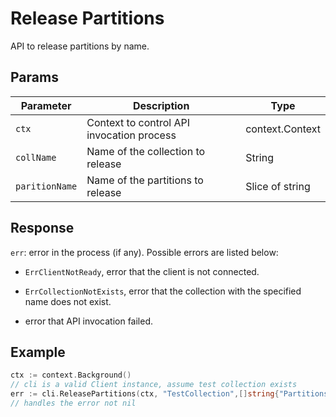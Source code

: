 # Release Partitions

API to release partitions by name.

## Params

| Parameter    | Description                                                  | Type                     |
| ------------ | ------------------------------------------------------------ | ------------------------ |
| `ctx`        | Context to control API invocation process                    | context.Context          |
| `collName`   | Name of the collection to release                            | String                   |
| `paritionName` | Name of the partitions to release                          | Slice of string          |

## Response

`err`: error in the process (if any). Possible errors are listed below:

  - `ErrClientNotReady`, error that the client is not connected.

  - `ErrCollectionNotExists`, error that the collection with the specified name does not exist.

  - error that API invocation failed.

## Example

```go
ctx := context.Background()
// cli is a valid Client instance, assume test collection exists
err := cli.ReleasePartitions(ctx, "TestCollection",[]string{"Partitions"})
// handles the error not nil
```
